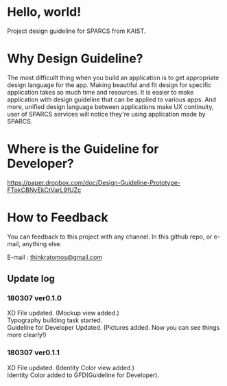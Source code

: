 # Hello, world!
Project design guideline for SPARCS from KAIST.


# Why Design Guideline?

The most difficullt thing when you build an application is to get appropriate design language for the app. Making beautiful and fit design for specific application takes so much time and resources. It is easier to make application with design guideline that can be applied to various apps. And more, unified design language between applications make UX continuity, user of SPARCS services will notice they're using application made by SPARCS.


# Where is the Guideline for Developer?

https://paper.dropbox.com/doc/Design-Guideline-Prototype-FTokCBNyEkCtVarL9fUZc


# How to Feedback

You can feedback to this project with any channel. In this github repo, or e-mail, anything else.

E-mail : thinkratomos@gmail.com

## Update log
### 180307 ver0.1.0
XD File updated. (Mockup view added.)\
Typography building task started.\
Guideline for Developer Updated. (Pictures added. Now you can see things more clearly!)

### 180307 ver0.1.1
XD File updated. (Identity Color view added.)\
Identity Color added to GFD(Guideline for Developer).
